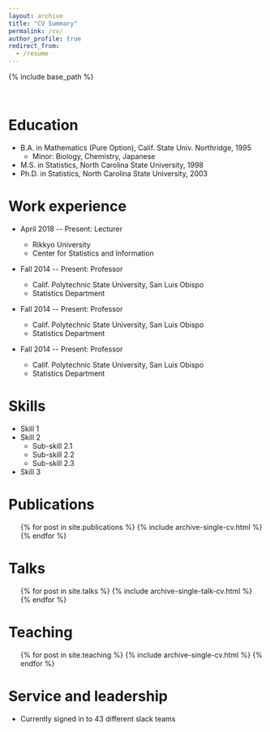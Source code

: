 ```yaml
---
layout: archive
title: "CV Summary"
permalink: /cv/
author_profile: true
redirect_from:
  - /resume
---
```


{% include base_path %}

<br>

Education
======
* B.A. in Mathematics (Pure Option), Calif. State Univ. Northridge, 1995
  * Minor: Biology, Chemistry, Japanese
* M.S. in Statistics, North Carolina State University, 1998
* Ph.D. in Statistics, North Carolina State University, 2003

Work experience
======
* April 2018 -- Present: Lecturer
  * Rikkyo University
  * Center for Statistics and Information

* Fall 2014 -- Present: Professor
  * Calif. Polytechnic State University, San Luis Obispo
  * Statistics Department

* Fall 2014 -- Present: Professor
  * Calif. Polytechnic State University, San Luis Obispo
  * Statistics Department

* Fall 2014 -- Present: Professor
  * Calif. Polytechnic State University, San Luis Obispo
  * Statistics Department

Skills
======
* Skill 1
* Skill 2
  * Sub-skill 2.1
  * Sub-skill 2.2
  * Sub-skill 2.3
* Skill 3

Publications
======
  <ul>{% for post in site.publications %}
    {% include archive-single-cv.html %}
  {% endfor %}</ul>

Talks
======
  <ul>{% for post in site.talks %}
    {% include archive-single-talk-cv.html %}
  {% endfor %}</ul>

Teaching
======
  <ul>{% for post in site.teaching %}
    {% include archive-single-cv.html %}
  {% endfor %}</ul>

Service and leadership
======
* Currently signed in to 43 different slack teams
